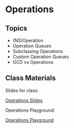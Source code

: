 # Operations

## Topics

- (NS)Operation
- Operation Queues
- Subclassing Operations
- Custom Operation Queues
- GCD vs Operations

## Class Materials

Slides for class:

[Operations Slides](assets/operations.key)

Operations Playground:

[Operations Playground](assets/operations.playground)
